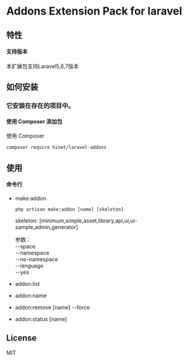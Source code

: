 
# Addons Extension Pack for laravel 

## 特性

#### 支持版本

本扩展包支持Laravel5,6,7版本

## 如何安装


### 它安装在存在的项目中。

#### 使用 Composer 添加包

使用 Composer 

```sh
composer require hinet/laravel-addons
```
## 使用

#### 命令行 

* make:addon  
  ```
  php artisan make:addon [name] [skeleton]
  ```  
  skeleton: [minimum,simple,asset,library,api,ui,ui-sample,admin,generator]  

  参数：    
  --space  
  --namespace  
  --no-namespace  
  --language  
  --yes  

* addon:list  
* addon:name  
* addon:remove [name] --force  
* addon:status [name]  


## License

MIT
